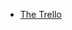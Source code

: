 

- [The Trello](https://trello.com/invite/b/4jybRkdv/7d1d837487f6f9d6133b71924d62ef0d/platformer-thing)
